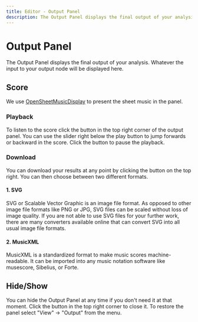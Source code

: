 ```yaml
---
title: Editor - Output Panel
description: The Output Panel displays the final output of your analysis. Whatever the input to your output node will be displayed here.
---
```


# Output Panel

The Output Panel displays the final output of your analysis. Whatever the input to your output node will be displayed here.

## Score
We use <a href="https://opensheetmusicdisplay.org/">OpenSheetMusicDisplay</a> to present the sheet music in the panel. 

### Playback
To listen to the score click the <i class="v-icon mdi mdi-play theme--light"></i> button in the top right corner of the output panel. You can use the slider right below the play button to jump forwards or backward in the score. Click the <i class="v-icon mdi mdi-pause theme--light"></i> button to pause the playback.


### Download
You can download your results at any point by clicking the <i class="v-icon mdi mdi-download theme--light"></i> button on the top right. You can then choose between two different formats.

#### 1. SVG
SVG or Scalable Vector Graphic is an image file format. As opposed to other image file formats like PNG or JPG, SVG files can be scaled without loss of image quality. If you are not able to use SVG files for your further work, there are many converters available online that can convert SVG into all usual image file formats.

#### 2. MusicXML
MusicXML is a standardized format to make music scores machine-readable. It can be imported into any music notation software like musescore, Sibelius, or Forte. 

## Hide/Show

You can hide the Output Panel at any time if you don't need it at that moment. Click the <i class="v-icon mdi mdi-minus theme--light"></i> button in the top right corner to close it. To restore the panel select "View" -> "Output" from the <nuxt-link to="/docs/editor/menu">menu</nuxt-link>.